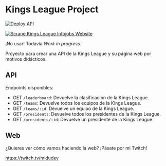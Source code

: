 # Kings League Project

[![Deploy API](https://github.com/maikCyphlock/kings-league-project/actions/workflows/deploy-api.yml/badge.svg?branch=main)](https://github.com/maikCyphlock/kings-league-project/actions/workflows/deploy-api.yml)

[![Scrape Kings League Infojobs Website](https://github.com/maikCyphlock/kings-league-project/actions/workflows/scrape-kings-league-web.yml/badge.svg?branch=main)](https://github.com/maikCyphlock/kings-league-project/actions/workflows/scrape-kings-league-web.yml)

¡No usar! Todavía *Work in progress*.

Proyecto para crear una API de la Kings League y su página web por motivos didácticos.

## API

Endpoints disponibles:

* GET `/leaderboard`: Devuelve la clasificación de la Kings League.
* GET `/teams`: Devuelve todos los equipos de la Kings League.
* GET `/teams/:id`: Devuelve un equipo de la Kings League.
* GET `/presidents`: Devuelve todos los presidentes de la Kings League.
* GET `/presidents/:id`: Devuelve un presidente de la Kings League.

## Web

¿Quieres ver cómo vamos haciendo la web?
¡Pásate por mi Twitch!

https://twitch.tv/midudev
